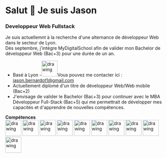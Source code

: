 # **Salut 👋 Je suis Jason**
### Developpeur Web Fullstack

Je suis actuellemnt à la recherche d'une alternance de développeur Web dans le secteur de Lyon.  
Dès septembre, j'intègre MyDigitalSchool afin de valider mon Bachelor de développeur Web (Bac+3) pour une durée de un an.

- Basé à Lyon
-<img src="https://github.com/JsBernardot/JsBernardot/assets/123375400/b3a916c3-b756-4fc0-abb0-759f8ebbd9b6" alt="drawing" width="50"/>Vous pouvez me contacter ici : jason.bernardot1@gmail.com
- Actuellement diplomé d'un titre de développeur Web/Web mobile (Bac+2) 
- J'envisage de valider le Bachelor (Bac+3) pour continuer avec le MBA Développeur Full-Stack (Bac+5) qui me permettrait de développer mes capacités et d'apprendre de nouvelles compétences.



**Compétences**  
<img src="https://github.com/JsBernardot/JsBernardot/assets/123375400/96c3b9a6-d71c-40eb-b9ea-9fe9d8d24004" alt="drawing" width="50"/>
<img src="https://github.com/JsBernardot/JsBernardot/assets/123375400/eaa4e595-a287-4227-aa7e-0371e2ea25a6" alt="drawing" width="50"/>
<img src="https://github.com/JsBernardot/JsBernardot/assets/123375400/e406f9e7-50ea-43f4-bd5e-c7facde7ddcb" alt="drawing" width="50"/>
<img src="https://github.com/JsBernardot/JsBernardot/assets/123375400/b252a199-f699-4449-a0af-65cf88d5feeb)" alt="drawing" width="50"/>
<img src="https://github.com/JsBernardot/JsBernardot/assets/123375400/3ad48975-59c7-40f2-97e1-0f9c4370d556" alt="drawing" width="50"/>
<img src="https://github.com/JsBernardot/JsBernardot/assets/123375400/e00dd11d-fd14-4ca1-b13e-7c64404645d5" alt="drawing" width="50"/>
<img src="https://github.com/JsBernardot/JsBernardot/assets/123375400/f853b361-b87b-45c1-ad81-a3bfef748b0a" alt="drawing" width="50"/>
<img src="https://github.com/JsBernardot/JsBernardot/assets/123375400/53ba2d98-3a7a-4328-86df-069daa05b885" alt="drawing" width="50"/>
<img src="https://github.com/JsBernardot/JsBernardot/assets/123375400/d63ea6ba-9168-4e96-b476-bf6add419263" alt="drawing" width="50"/>
<img src="https://github.com/JsBernardot/JsBernardot/assets/123375400/1cef44d9-395d-44f4-9a09-220e03dcc209" alt="drawing" width="50"/>

<!--
**JsBernardot/JsBernardot** is a ✨ _special_ ✨ repository because its `README.md` (this file) appears on your GitHub profile.

Here are some ideas to get you started:

- 🔭 I’m currently working on ...
- 🌱 I’m currently learning ...
- 👯 I’m looking to collaborate on ...
- 🤔 I’m looking for help with ...
- 💬 Ask me about ...
- 📫 How to reach me: ...
- 😄 Pronouns: ...
- ⚡ Fun fact: ...
-->
